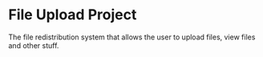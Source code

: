 # File Upload Project

The file redistribution system that allows the user to upload files, view files and other stuff. 
